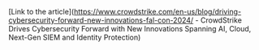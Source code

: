 [Link to the article](https://www.crowdstrike.com/en-us/blog/driving-cybersecurity-forward-new-innovations-fal-con-2024/ - CrowdStrike Drives Cybersecurity Forward with New Innovations Spanning AI, Cloud, Next-Gen SIEM and Identity Protection)
